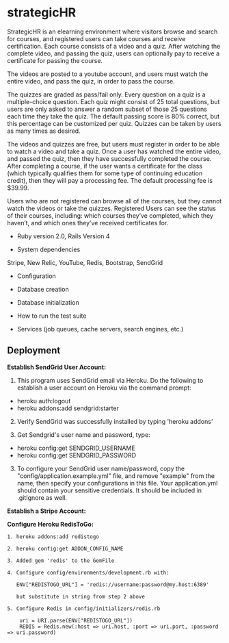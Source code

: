 strategicHR
===========
StrategicHR is an elearning environment where visitors browse and search for courses, and registered users can take courses and receive certification. Each course consists of a video and a quiz.  After watching the complete video, and passing the quiz, users can optionally pay to receive a certificate for passing the course.  

The videos are posted to a youtube account, and users must watch the entire video, and pass the quiz, in order to pass the course.

The quizzes are graded as pass/fail only.  Every question on a quiz is a multiple-choice question.  Each quiz might consist of 25 total questions, but users are only asked to answer a random subset of those 25 questions each time they take the quiz.  The default passing score is 80% correct, but this percentage can be customized per quiz. Quizzes can be taken by users as many times as desired.

The videos and quizzes are free, but users must register in order to be able to watch a video and take a quiz.  Once a user has watched the entire video, and passed the quiz, then they have successfully completed the course.  After completing a course, if the user wants a certificate for the class (which typically qualifies them for some type of continuing education credit), then they will pay a processing fee.  The default processing fee is $39.99.

Users who are not registered can browse all of the courses, but they cannot watch the videos or take the quizzes.   Registered Users can see the status of their courses, including:  which courses they’ve completed, which they haven’t, and which ones they’ve received certificates for.


* Ruby version 2.0, Rails Version 4

* System dependencies

Stripe, New Relic, YouTube, Redis, Bootstrap, SendGrid

* Configuration

* Database creation

* Database initialization

* How to run the test suite

* Services (job queues, cache servers, search engines, etc.)

Deployment
-----

<b>Establish SendGrid User Account:</b>

1. This program uses SendGrid email via Heroku. Do the following to establish a user account on Heroku via the command prompt:
  - heroku auth:logout
  - heroku addons:add sendgrid:starter

2. Verify SendGrid was successfully installed by typing 'heroku addons'

3. Get Sendgrid's user name and password, type:
  - heroku config:get SENDGRID_USERNAME
  - heroku config:get SENDGRID_PASSWORD

3. To configure your SendGrid user name/password, copy the "config/application.example.yml" file, and remove "example" from the name, then specify your configurations in this file. Your application.yml should contain your sensitive credentials. It should be included in .gitIgnore as well.

<b>Establish a Stripe Account:</b>

<b>Configure Heroku RedisToGo:</b>
```
1. heroku addons:add redistogo

2. heroku config:get ADDON_CONFIG_NAME

3. Added gem 'redis' to the GemFile

4. Configure config/environments/development.rb with:

   ENV["REDISTOGO_URL"] = 'redis://username:password@my.host:6389'

   but substitute in string from step 2 above

5. Configure Redis in config/initializers/redis.rb

    uri = URI.parse(ENV["REDISTOGO_URL"])
    REDIS = Redis.new(:host => uri.host, :port => uri.port, :password => uri.password)

```











